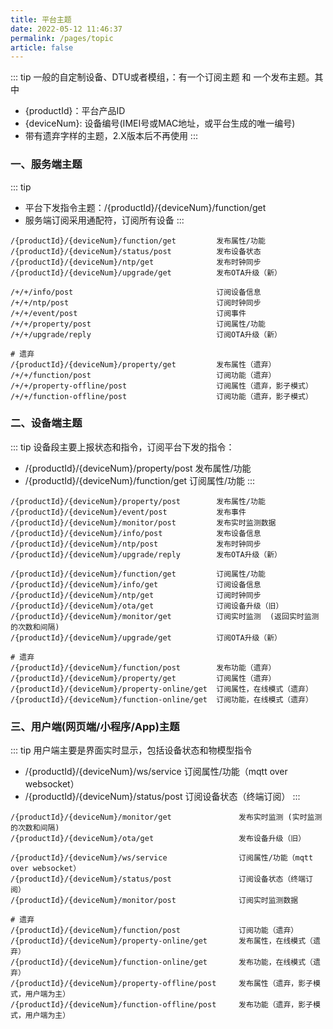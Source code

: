 ```yaml
---
title: 平台主题
date: 2022-05-12 11:46:37
permalink: /pages/topic
article: false
---
```


::: tip
一般的自定制设备、DTU或者模组，：有一个订阅主题 和 一个发布主题。其中
* {productId}：平台产品ID
* {deviceNum}: 设备编号(IMEI号或MAC地址，或平台生成的唯一编号)
* 带有遗弃字样的主题，2.X版本后不再使用
:::

### 一、服务端主题
::: tip
* 平台下发指令主题：/{productId}/{deviceNum}/function/get 
* 服务端订阅采用通配符，订阅所有设备
:::
``` shell
/{productId}/{deviceNum}/function/get         发布属性/功能
/{productId}/{deviceNum}/status/post          发布设备状态
/{productId}/{deviceNum}/ntp/get              发布时钟同步
/{productId}/{deviceNum}/upgrade/get          发布OTA升级（新）

/+/+/info/post                                订阅设备信息
/+/+/ntp/post                                 订阅时钟同步
/+/+/event/post                               订阅事件
/+/+/property/post                            订阅属性/功能
/+/+/upgrade/reply                            订阅OTA升级（新）

# 遗弃
/{productId}/{deviceNum}/property/get         发布属性（遗弃）
/+/+/function/post                            订阅功能（遗弃）
/+/+/property-offline/post                    订阅属性（遗弃，影子模式）
/+/+/function-offline/post                    订阅功能（遗弃，影子模式）
```

### 二、设备端主题
::: tip
设备段主要上报状态和指令，订阅平台下发的指令：
* /{productId}/{deviceNum}/property/post        发布属性/功能
* /{productId}/{deviceNum}/function/get         订阅属性/功能
:::
```shell
/{productId}/{deviceNum}/property/post        发布属性/功能
/{productId}/{deviceNum}/event/post           发布事件
/{productId}/{deviceNum}/monitor/post         发布实时监测数据 
/{productId}/{deviceNum}/info/post            发布设备信息
/{productId}/{deviceNum}/ntp/post             发布时钟同步
/{productId}/{deviceNum}/upgrade/reply        发布OTA升级（新）

/{productId}/{deviceNum}/function/get         订阅属性/功能
/{productId}/{deviceNum}/info/get             订阅设备信息
/{productId}/{deviceNum}/ntp/get              订阅时钟同步
/{productId}/{deviceNum}/ota/get              订阅设备升级（旧）
/{productId}/{deviceNum}/monitor/get          订阅实时监测  (返回实时监测的次数和间隔)
/{productId}/{deviceNum}/upgrade/get          订阅OTA升级（新）

# 遗弃
/{productId}/{deviceNum}/function/post        发布功能（遗弃）
/{productId}/{deviceNum}/property/get         订阅属性（遗弃）
/{productId}/{deviceNum}/property-online/get  订阅属性，在线模式（遗弃）
/{productId}/{deviceNum}/function-online/get  订阅功能，在线模式（遗弃）

```

### 三、用户端(网页端/小程序/App)主题
::: tip
用户端主要是界面实时显示，包括设备状态和物模型指令
* /{productId}/{deviceNum}/ws/service                订阅属性/功能（mqtt over websocket）
* /{productId}/{deviceNum}/status/post               订阅设备状态（终端订阅）
:::
```shell
/{productId}/{deviceNum}/monitor/get               发布实时监测 (实时监测的次数和间隔)
/{productId}/{deviceNum}/ota/get                   发布设备升级（旧）

/{productId}/{deviceNum}/ws/service                订阅属性/功能（mqtt over websocket）
/{productId}/{deviceNum}/status/post               订阅设备状态（终端订阅）
/{productId}/{deviceNum}/monitor/post              订阅实时监测数据             

# 遗弃
/{productId}/{deviceNum}/function/post             订阅功能（遗弃）
/{productId}/{deviceNum}/property-online/get       发布属性，在线模式（遗弃）
/{productId}/{deviceNum}/function-online/get       发布功能，在线模式（遗弃）
/{productId}/{deviceNum}/property-offline/post     发布属性（遗弃，影子模式，用户端为主）
/{productId}/{deviceNum}/function-offline/post     发布功能（遗弃，影子模式，用户端为主）
```















